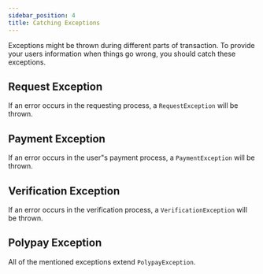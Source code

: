 ```yaml
---
sidebar_position: 4
title: Catching Exceptions
---
```


Exceptions might be thrown during different parts of transaction. To provide your users information when things go wrong, you should catch these exceptions.

## Request Exception

If an error occurs in the requesting process, a `RequestException` will be thrown.

## Payment Exception

If an error occurs in the user"s payment process, a `PaymentException` will be thrown.

## Verification Exception

If an error occurs in the verification process, a `VerificationException` will be thrown.

## Polypay Exception

All of the mentioned exceptions extend `PolypayException`.